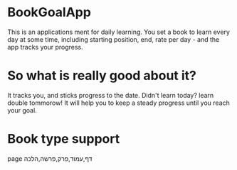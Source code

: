 # BookGoalApp
This is an applications ment for daily learning. 
You set a book to learn every day at some time, including starting position, end, rate per day - and the app tracks your progress.
# So what is really good about it?
It tracks you, and sticks progress to the date. Didn't learn today? learn double tommorow! 
It will help you to keep a steady progress until you reach your goal.

# Book type support
page
דף,עמוד,פרק,פרשה,הלכה
